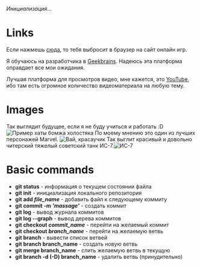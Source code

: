 *Инициализация*...

# Links
Если нажмешь [сюда](https://yandex.ru/games/), то тебя выбросит в браузер на сайт онлайн игр.

Я обучаюсь на разработчика в [Geekbrains](https://gb.ru). Надеюсь эта платформа оправдает все мои ожидания.

Лучшая платформа для просмотров видео, мне кажется, это [YouTube](https://youtube.com), ибо там есть огромное количество видеоматериала на любую тему.
# Images
Так выглядит будущее, если я не буду учиться и работать :D
![Пример хаты бомжа холостяка](https://otvet.imgsmail.ru/download/u_c741d5a6d4ba2ff6fc497c9cb548b7e3_800.jpg "хата бомжа")
По моему мнению это один из лучших персонажей Marvel.
![Вай, красаучик](https://phonoteka.org/uploads/posts/2022-04/1651179829_34-phonoteka-org-p-baki-barns-oboi-na-telefon-krasivo-38.jpg)
Так выглит красивый и довольно читерский тяжелый советский танк ИС-7.![ИС-7](https://avatars.dzeninfra.ru/get-zen_doc/1886085/pub_622384c68876bb315a0fcac7_62238e4e70765a7bf44d22ee/scale_1200 "ИС-7")
# Basic commands
- **git status** - информация о текущем состоянии файла
- **git init** - инициализация локального репозитория
- **git add *file_name*** - добавить файл к следующему коммиту
- **git commit -m *'massage'*** - создать коммит
- **git log** - вывод журнала коммитов
- **git log --graph** - вывод дерева коммитов
- **git checkout *commit_name*** - перейти на желаемый коммит 
- **git checkout *branch_name*** - перейти на желаемую ветвь
- **git branch** - вывести список ветвей
- **git branch branch_name** - создать новую ветвь
- **git merge branch_name** - слить желаемую ветвь в текущую
- **git branch -d (-D) branch_name** - удалить ветвь (принудительно)